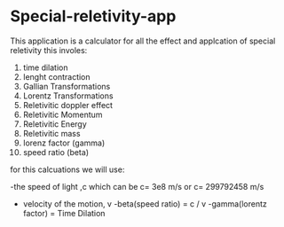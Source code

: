 # Special-reletivity-app
This application is a calculator for all the effect and applcation of special reletivity 
this involes:
1. time dilation
2. lenght contraction
3. Gallian Transformations
4. Lorentz Transformations
5. Reletivitic doppler effect
6. Reletivitic Momentum
7. Reletivitic Energy
8. Reletivitic mass
9. lorenz factor (gamma)
10. speed ratio (beta)

for this calcuations we will use:

-the speed of light ,c which can be c= 3e8 m/s or c= 299792458 m/s
- velocity of the motion, v
-beta(speed ratio) = c / v
-gamma(lorentz factor) =
Time Dilation

